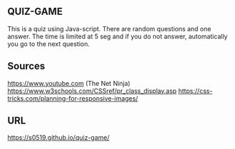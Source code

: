 ## QUIZ-GAME

This is a quiz using Java-script.
There are random questions and one answer.
The time is limited at 5 seg and if you do not answer, 
automatically you go to the next question.



## Sources
https://www.youtube.com (The Net Ninja)
https://www.w3schools.com/CSSref/pr_class_display.asp
https://css-tricks.com/planning-for-responsive-images/


## URL 
https://s0519.github.io/quiz-game/

